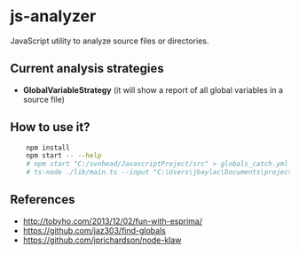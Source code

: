 # js-analyzer

JavaScript utility to analyze source files or directories.

## Current analysis strategies

- **GlobalVariableStrategy** (it will show a report of all global variables in a source file)

## How to use it?

```bash
    npm install
    npm start -- --help
    # npm start "C:/svnhead/JavascriptProject/src" > globals_catch.yml
    # ts-node ./lib/main.ts --input "C:\Users\jbaylac\Documents\projects\js-analyzer\lib\test\JS_DCTransactionScope.js" --omit "C:/file.js","CommonUtils" 
```

## References

- http://tobyho.com/2013/12/02/fun-with-esprima/
- https://github.com/jaz303/find-globals
- https://github.com/jprichardson/node-klaw